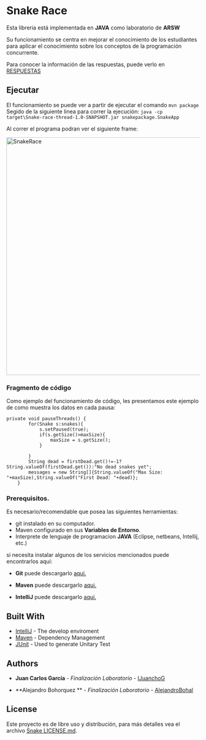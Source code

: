 # Snake Race

Esta libreria está implementada en **JAVA** como laboratorio de **ARSW**

Su funcionamiento se centra en mejorar el conocimiento de los estudiantes para aplicar el conocimiento sobre los conceptos de la programación concurrente.


Para conocer la información de las respuestas, puede verlo en [RESPUESTAS](SNAKE_RACE\RESPUESTAS.txt)

## Ejecutar

El funcionamiento se puede ver a partir de ejecutar el comando
```mvn package```
Segido de la siguiente linea para correr la ejecución:
``` java -cp target\Snake-race-thread-1.0-SNAPSHOT.jar snakepackage.SnakeApp ```

Al correr el programa podran ver el siguiente frame:

<img width="621" alt="SnakeRace" src="https://user-images.githubusercontent.com/49318314/90593683-25070e80-e1ae-11ea-83df-78e51e15c626.png">


### Fragmento de código

Como ejemplo del funcionamiento de código, les presentamos este ejemplo de como muestra los datos en cada pausa:

```
private void pauseThreads() {
        for(Snake s:snakes){
            s.setPaused(true);
            if(s.getSize()>maxSize){
                maxSize = s.getSize();
            }

        }
        String dead = firstDead.get()!=-1?String.valueOf(firstDead.get()):"No dead snakes yet";
        messages = new String[]{String.valueOf("Max Size: "+maxSize),String.valueOf("First Dead: "+dead)};
    }
```
 
### Prerequisitos.

Es necesario/recomendable que posea las siguientes herramientas:

- git instalado en su computador.
- Maven configurado en sus **Variables de Entorno**.
- Interprete de lenguaje de programacion **JAVA** (Eclipse, netbeans, Intellij, etc.)

si necesita instalar algunos de los servicios mencionados puede encontrarlos aquí:

- **Git** puede descargarlo [aqui.](https://git-scm.com/downloads)

- **Maven** puede descargarlo [aqui.](https://maven.apache.org/download.cgi)

- **IntelliJ** puede descargarlo [aqui.](https://www.jetbrains.com/es-es/idea/download/)



## Built With

* [IntelliJ](https://www.jetbrains.com/es-es/idea/) - The develop enviroment
* [Maven](https://maven.apache.org/) - Dependency Management
* [JUnit](https://junit.org/junit5/) - Used to generate Unitary Test


## Authors

* **Juan Carlos García** - *Finalización Laboratorio* - [IJuanchoG](https://github.com/IJuanchoG)

* **Alejandro Bohorquez ** - *Finalización Laboratorio* - [AlejandroBohal](https://github.com/AlejandroBohal)

## License

Este proyecto es de libre uso y distribución, para más detalles vea el archivo [Snake LICENSE.md](SNAKE_RACE\LICENSE.md).